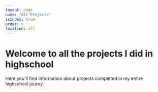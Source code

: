 ```yaml
---
layout: page
name: "All Projects"
isIndex: true
order: 5
location: all
---
```

# Welcome to all the projects I did in highschool

Here you'll find information about projects completed in my entire highschool journy.
